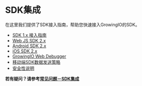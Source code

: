 # SDK集成

在这里我们提供了SDK接入指南，帮助您快速接入GrowingIO的SDK。

* [SDK 1.x 接入指南](sdk-1.x-docs/sdk-1.x-manual/)
* [Web JS SDK 2.x ](sdk-2.x-docs/web-js-sdk-2.x/)
* [Android SDK 2.x](sdk-2.x-docs/android-sdk-2.x/)
* [iOS SDK 2.x](sdk-2.x-docs/ios-sdk-2.x/)
* [GrowingIO Web Debugger](web-debugger/)
* [移动端SDK数据发送策略](data-sending-strategy.md)
* [安全性说明](privacy.md)

**若有疑问？请参考**[**常见问题－SDK集成**](https://docs.growingio.com/FAQ/sdk.html)

